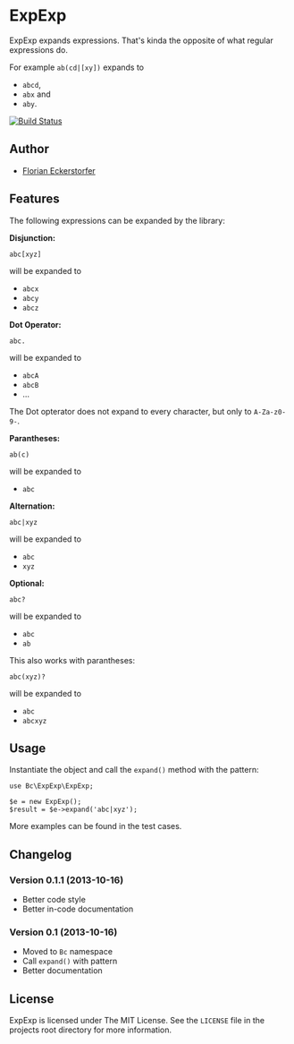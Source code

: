 ExpExp
======

ExpExp expands expressions. That's kinda the opposite of what regular expressions do.

For example `ab(cd|[xy])` expands to

- `abcd`,
- `abx` and
- `aby`.

[![Build Status](https://travis-ci.org/braincrafted/expexp.png?branch=master)](https://travis-ci.org/braincrafted/expexp)

Author
------

- [Florian Eckerstorfer](http://florian.ec)

Features
--------

The following expressions can be expanded by the library:

**Disjunction:**

	abc[xyz]

will be expanded to

- `abcx`
- `abcy`
- `abcz`

**Dot Operator:**

	abc.

will be expanded to

- `abcA`
- `abcB`
- …

The Dot opterator does not expand to every character, but only to `A-Za-z0-9-`.

**Parantheses:**

	ab(c)

will be expanded to

- `abc`

**Alternation:**

	abc|xyz

will be expanded to

- `abc`
- `xyz`

**Optional:**

	abc?

will be expanded to

 - `abc`
 - `ab`

This also works with parantheses:

	abc(xyz)?

will be expanded to

- `abc`
- `abcxyz`

Usage
-----

Instantiate the object and call the `expand()` method with the pattern:

    use Bc\ExpExp\ExpExp;

	$e = new ExpExp();
	$result = $e->expand('abc|xyz');

More examples can be found in the test cases.


Changelog
---------

### Version 0.1.1 (2013-10-16)

- Better code style
- Better in-code documentation

### Version 0.1 (2013-10-16)

- Moved to `Bc` namespace
- Call `expand()` with pattern
- Better documentation


License
-------

ExpExp is licensed under The MIT License. See the `LICENSE` file in the projects root directory for more information.

